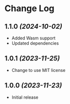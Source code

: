 # Change Log

## 1.1.0 *(2024-10-02)*

- Added Wasm support
- Updated dependencies

## 1.0.1 *(2023-11-25)*

- Change to use MIT license

## 1.0.0 *(2023-11-23)*

- Initial release
